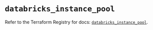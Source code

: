 # `databricks_instance_pool`

Refer to the Terraform Registry for docs: [`databricks_instance_pool`](https://registry.terraform.io/providers/databricks/databricks/1.45.0/docs/resources/instance_pool).
